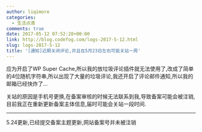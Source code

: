 ```yaml
---
author: liqimore
categories:
  - 生活点滴
comments: true
date: 2017-05-12 07:52:28+00:00
link: http://blog.codefog.com/logs-2017-5-12.html
slug: logs-2017-5-12
title: '[通知]近期关闭评论,并且在5月23日左右可能关站一周'
---
```



应为开启了WP Super Cache,所以我的放垃圾评论插件就无法使用了,改成了简单的4位随机字符串,所以出现了大量的垃圾评论,我还开启了评论邮件通知,所以我的邮箱已经快炸了...

关站的原因是手机号更换,在备案审核的时候无法联系到我,导致备案可能会被注销,目前我正在重新更新备案主体信息,届时可能会关站一段时间.



* * *



5.24更新,已经提交备案主题更新,网站备案号并未被注销